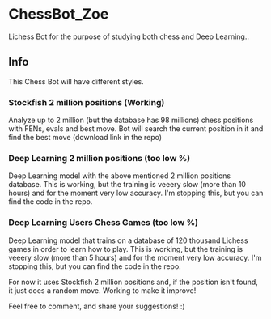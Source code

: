 
# ChessBot_Zoe

Lichess Bot for the purpose of studying both chess and Deep Learning..


## Info
This Chess Bot will have different styles. 

### Stockfish 2 million positions (Working)
Analyze up to 2 million (but the database has 98 millions) chess positions with FENs, evals and best move.
Bot will search the current position in it and find the best move (download link in the repo)


### Deep Learning 2 million positions (too low %)

Deep Learning model with the above mentioned 2 million positions database.
This is working, but the training is veeery slow (more than 10 hours) and for the moment very low accuracy. 
I'm stopping this, but you can find the code in the repo.


### Deep Learning Users Chess Games (too low %)

Deep Learning model that trains on a database of 120 thousand Lichess games in order to learn how to play.
This is working, but the training is veeery slow (more than 5 hours) and for the moment very low accuracy. 
I'm stopping this, but you can find the code in the repo.



For now it uses Stockfish 2 million positions and, if the position isn't found, it just does a random move.
Working to make it improve!

Feel free to comment, and share your suggestions! :)
